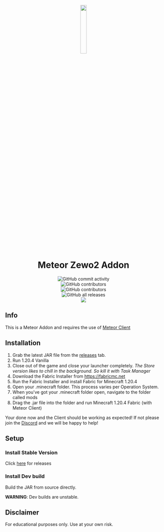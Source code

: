 <p align="center">
<img src="https://raw.githubusercontent.com/Dark-Developments/Zewo2-Addon/master/src/main/resources/assets/zewo2/icon.png" width="20%"/>
</p>

<h1 align="center">Meteor Zewo2 Addon</h1>

<div align="center" style="display: grid; place-items: center;">
    <img alt="GitHub commit activity" src="https://img.shields.io/github/commit-activity/w/Dark-Developments/Zewo2-Addon?color=black"> <img alt="GitHub contributors" src="https://img.shields.io/github/contributors/Dark-Developments/Zewo2-MeteorAddon?color=black&label=Developers">
<img alt="GitHub contributors" src="https://img.shields.io/github/v/release/Dark-Developments/Zewo2-Addon?display_name=tag&include_prereleases&color=black">
    <img alt="GitHub all releases" src="https://img.shields.io/github/downloads/Dark-Developments/Zewo2-Addon/total?color=black">

<div align="center">
  <a href="https://discord.gg/kja3YYV7R9"><img src="https://invidget.switchblade.xyz/kja3YYV7R9"></a>
</div>

</div>

## Info
This is a Meteor Addon and requires the use of [Meteor Client](https://meteorclient.com/)

## Installation
1. Grab the latest JAR file from the [releases](https://github.com/Dark-Developments/Zewo2-Addon/releases) tab.
2. Run 1.20.4 Vanilla
3. Close out of the game and close your launcher completely. *The Store version likes to chill in the background. So kill it with Task Manager*
4. Download the Fabric Installer from https://fabricmc.net
5. Run the Fabric Installer and install Fabric for Minecraft 1.20.4
7. Open your .minecraft folder. This process varies per Operation System.
8. When you've got your .minecraft folder open, navigate to the folder called mods
9. Drag the .jar file into the folder and run Minecraft 1.20.4 Fabric (with Meteor Client)

Your done now and the Client should be working as expected! If not please join the [Discord](https://discord.gg/kja3YYV7R9) and we will be happy to help!

## Setup

### Install Stable Version
Click [here](https://github.com/Dark-Developments/Zewo2-Addon/releases) for releases

### Install Dev build
Build the JAR from source directly.

**WARNING**: Dev builds are unstable.

## Disclaimer
For educational purposes only. Use at your own risk.
